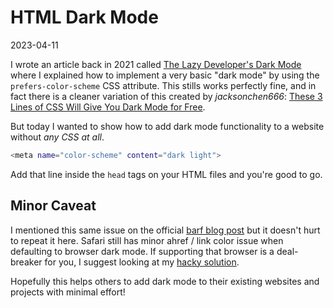 # HTML Dark Mode

2023-04-11

I wrote an article back in 2021 called [The Lazy Developer's Dark
Mode](https://bt.ht/lazy-dev-dark-mode/) where I explained how to implement
a very basic "dark mode" by using the `prefers-color-scheme` CSS attribute.
This stills works perfectly fine, and in fact there is a cleaner variation of
this created by *jacksonchen666*: [These 3 Lines of CSS Will Give You Dark Mode for Free](https://jacksonchen666.com/posts/2023-04-09/13-47-16/).

But today I wanted to show how to add dark mode functionality to a website
without *any CSS at all*.

```sh
<meta name="color-scheme" content="dark light">
```

Add that line inside the `head` tags on your HTML files and you're good to go.

## Minor Caveat

I mentioned this same issue on the official [barf blog
post](https://barf.bt.ht/dark-mode/) but it doesn't hurt to repeat it here.
Safari still has minor ahref / link color issue when defaulting to browser dark
mode. If supporting that browser is a deal-breaker for you, I suggest looking
at my [hacky solution](https://bt.ht/safari-default-dark-mode/).

Hopefully this helps others to add dark mode to their existing websites and
projects with minimal effort!

